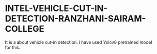 # INTEL-VEHICLE-CUT-IN-DETECTION-RANZHANI-SAIRAM-COLLEGE
It is a about vehicle cut-in detection. I have used Yolov8 pretrained model for this.
